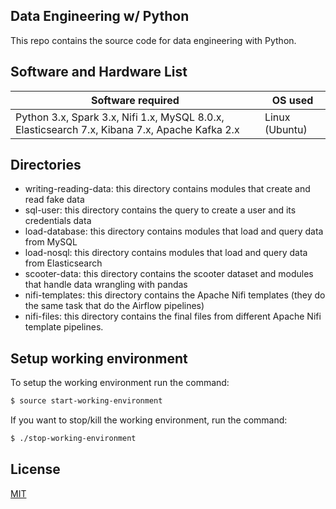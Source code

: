 ## Data Engineering w/ Python

This repo contains the source code for data engineering with Python.

## Software and Hardware List

| Software required                                                                               | OS used        |
| ------------------------------------------------------------------------------------------------|----------------|
|   Python 3.x, Spark 3.x, Nifi 1.x, MySQL 8.0.x, Elasticsearch 7.x, Kibana 7.x, Apache Kafka 2.x | Linux (Ubuntu) |

## Directories

* writing-reading-data: this directory contains modules that create and read fake data
* sql-user: this directory contains the query to create a user and its credentials data
* load-database: this directory contains modules that load and query data from MySQL
* load-nosql: this directory contains modules that load and query data from Elasticsearch
* scooter-data: this directory contains the scooter dataset and modules that handle data wrangling with pandas
* nifi-templates: this directory contains the Apache Nifi templates (they do the same task that do the Airflow pipelines) 
* nifi-files: this directory contains the final files from different Apache Nifi template pipelines.

## Setup working environment

To setup the working environment run the command:

```bash
$ source start-working-environment
```

If you want to stop/kill the working environment, run the command:

```bash
$ ./stop-working-environment
```

## License
[MIT](LICENSE)
